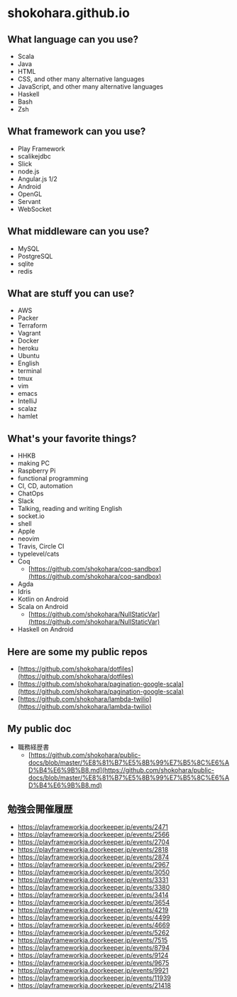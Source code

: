 # shokohara.github.io

## What language can you use?
- Scala
- Java
- HTML
- CSS, and other many alternative languages
- JavaScript, and other many alternative languages
- Haskell
- Bash
- Zsh

## What framework can you use?
- Play Framework
- scalikejdbc
- Slick
- node.js
- Angular.js 1/2
- Android
- OpenGL
- Servant
- WebSocket

## What middleware can you use?
- MySQL
- PostgreSQL
- sqlite
- redis

## What are stuff you can use?
- AWS
- Packer
- Terraform
- Vagrant
- Docker
- heroku
- Ubuntu
- English
- terminal
- tmux
- vim
- emacs
- IntelliJ
- scalaz
- hamlet

## What's your favorite things?
- HHKB
- making PC
- Raspberry Pi
- functional programming
- CI, CD, automation
- ChatOps
- Slack
- Talking, reading and writing English
- socket.io
- shell
- Apple
- neovim
- Travis, Circle CI
- typelevel/cats
- Coq
  - [https://github.com/shokohara/coq-sandbox](https://github.com/shokohara/coq-sandbox)
- Agda
- Idris
- Kotlin on Android
- Scala on Android
  - [https://github.com/shokohara/NullStaticVar](https://github.com/shokohara/NullStaticVar)
- Haskell on Android

## Here are some my public repos
- [https://github.com/shokohara/dotfiles](https://github.com/shokohara/dotfiles)
- [https://github.com/shokohara/pagination-google-scala](https://github.com/shokohara/pagination-google-scala)
- [https://github.com/shokohara/lambda-twilio](https://github.com/shokohara/lambda-twilio)

## My public doc
- 職務経歴書
  - [https://github.com/shokohara/public-docs/blob/master/%E8%81%B7%E5%8B%99%E7%B5%8C%E6%AD%B4%E6%9B%B8.md](https://github.com/shokohara/public-docs/blob/master/%E8%81%B7%E5%8B%99%E7%B5%8C%E6%AD%B4%E6%9B%B8.md)

## 勉強会開催履歴
- https://playframeworkja.doorkeeper.jp/events/2471
- https://playframeworkja.doorkeeper.jp/events/2566
- https://playframeworkja.doorkeeper.jp/events/2704
- https://playframeworkja.doorkeeper.jp/events/2818
- https://playframeworkja.doorkeeper.jp/events/2874
- https://playframeworkja.doorkeeper.jp/events/2967
- https://playframeworkja.doorkeeper.jp/events/3050
- https://playframeworkja.doorkeeper.jp/events/3331
- https://playframeworkja.doorkeeper.jp/events/3380
- https://playframeworkja.doorkeeper.jp/events/3414
- https://playframeworkja.doorkeeper.jp/events/3654
- https://playframeworkja.doorkeeper.jp/events/4219
- https://playframeworkja.doorkeeper.jp/events/4499
- https://playframeworkja.doorkeeper.jp/events/4669
- https://playframeworkja.doorkeeper.jp/events/5262
- https://playframeworkja.doorkeeper.jp/events/7515
- https://playframeworkja.doorkeeper.jp/events/8794
- https://playframeworkja.doorkeeper.jp/events/9124
- https://playframeworkja.doorkeeper.jp/events/9675
- https://playframeworkja.doorkeeper.jp/events/9921
- https://playframeworkja.doorkeeper.jp/events/11939
- https://playframeworkja.doorkeeper.jp/events/21418

